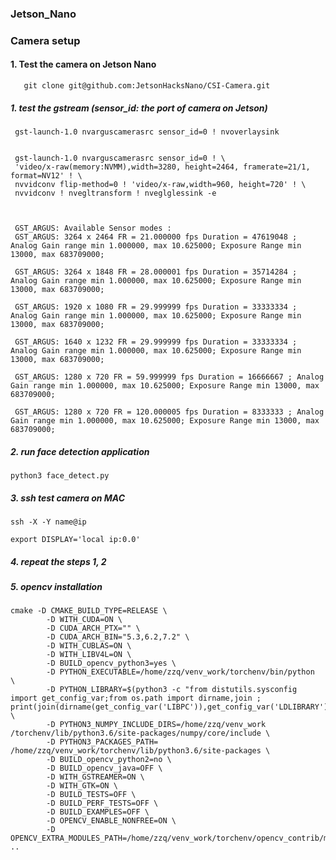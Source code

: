 ### Jetson_Nano
### Camera setup 
 
#### 1. Test the camera on Jetson Nano
    
       git clone git@github.com:JetsonHacksNano/CSI-Camera.git
       
      
##### 1. test the gstream (sensor_id: the port of camera on Jetson) 
      
      
     gst-launch-1.0 nvarguscamerasrc sensor_id=0 ! nvoverlaysink

        
     gst-launch-1.0 nvarguscamerasrc sensor_id=0 ! \
     'video/x-raw(memory:NVMM),width=3280, height=2464, framerate=21/1, format=NV12' ! \
     nvvidconv flip-method=0 ! 'video/x-raw,width=960, height=720' ! \
     nvvidconv ! nvegltransform ! nveglglessink -e
     
     
     
     GST_ARGUS: Available Sensor modes :
     GST_ARGUS: 3264 x 2464 FR = 21.000000 fps Duration = 47619048 ; Analog Gain range min 1.000000, max 10.625000; Exposure Range min 13000, max 683709000;
    
     GST_ARGUS: 3264 x 1848 FR = 28.000001 fps Duration = 35714284 ; Analog Gain range min 1.000000, max 10.625000; Exposure Range min 13000, max 683709000;
    
     GST_ARGUS: 1920 x 1080 FR = 29.999999 fps Duration = 33333334 ; Analog Gain range min 1.000000, max 10.625000; Exposure Range min 13000, max 683709000;
    
     GST_ARGUS: 1640 x 1232 FR = 29.999999 fps Duration = 33333334 ; Analog Gain range min 1.000000, max 10.625000; Exposure Range min 13000, max 683709000;
    
     GST_ARGUS: 1280 x 720 FR = 59.999999 fps Duration = 16666667 ; Analog Gain range min 1.000000, max 10.625000; Exposure Range min 13000, max 683709000;
    
     GST_ARGUS: 1280 x 720 FR = 120.000005 fps Duration = 8333333 ; Analog Gain range min 1.000000, max 10.625000; Exposure Range min 13000, max 683709000;
     
     

##### 2. run face detection application

    
    python3 face_detect.py
    

##### 3. ssh test camera on MAC

    
    ssh -X -Y name@ip
    
    export DISPLAY='local ip:0.0'
    

##### 4. repeat the steps 1, 2

##### 5. opencv installation

    
    cmake -D CMAKE_BUILD_TYPE=RELEASE \
            -D WITH_CUDA=ON \
            -D CUDA_ARCH_PTX="" \
            -D CUDA_ARCH_BIN="5.3,6.2,7.2" \
            -D WITH_CUBLAS=ON \
            -D WITH_LIBV4L=ON \
            -D BUILD_opencv_python3=yes \
            -D PYTHON_EXECUTABLE=/home/zzq/venv_work/torchenv/bin/python  \
            -D PYTHON_LIBRARY=$(python3 -c "from distutils.sysconfig import get_config_var;from os.path import dirname,join ; print(join(dirname(get_config_var('LIBPC')),get_config_var('LDLIBRARY')))") \
            -D PYTHON3_NUMPY_INCLUDE_DIRS=/home/zzq/venv_work /torchenv/lib/python3.6/site-packages/numpy/core/include \
            -D PYTHON3_PACKAGES_PATH= /home/zzq/venv_work/torchenv/lib/python3.6/site-packages \
            -D BUILD_opencv_python2=no \
            -D BUILD_opencv_java=OFF \
            -D WITH_GSTREAMER=ON \
            -D WITH_GTK=ON \
            -D BUILD_TESTS=OFF \
            -D BUILD_PERF_TESTS=OFF \
            -D BUILD_EXAMPLES=OFF \
            -D OPENCV_ENABLE_NONFREE=ON \
            -D OPENCV_EXTRA_MODULES_PATH=/home/zzq/venv_work/torchenv/opencv_contrib/modules ..
